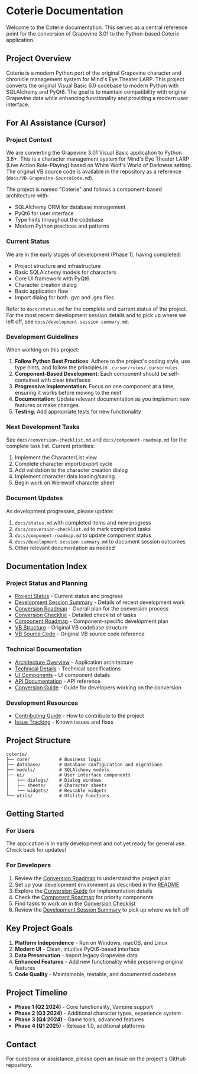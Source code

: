 # Coterie Documentation

Welcome to the Coterie documentation. This serves as a central reference point for the conversion of Grapevine 3.01 to the Python-based Coterie application.

## Project Overview

Coterie is a modern Python port of the original Grapevine character and chronicle management system for Mind's Eye Theater LARP. This project converts the original Visual Basic 6.0 codebase to modern Python with SQLAlchemy and PyQt6. The goal is to maintain compatibility with original Grapevine data while enhancing functionality and providing a modern user interface.

## For AI Assistance (Cursor)

### Project Context

We are converting the Grapevine 3.01 Visual Basic application to Python 3.8+. This is a character management system for Mind's Eye Theater LARP (Live Action Role-Playing) based on White Wolf's World of Darkness setting. The original VB source code is available in the repository as a reference (`docs/VB-Grapevine-SourceCode.md`).

The project is named "Coterie" and follows a component-based architecture with:
- SQLAlchemy ORM for database management
- PyQt6 for user interface
- Type hints throughout the codebase
- Modern Python practices and patterns

### Current Status

We are in the early stages of development (Phase 1), having completed:
- Project structure and infrastructure
- Basic SQLAlchemy models for characters
- Core UI framework with PyQt6
- Character creation dialog
- Basic application flow
- Import dialog for both .gvc and .gex files

Refer to `docs/status.md` for the complete and current status of the project. For the most recent development session details and to pick up where we left off, see `docs/development-session-summary.md`.

### Development Guidelines

When working on this project:

1. **Follow Python Best Practices**: Adhere to the project's coding style, use type hints, and follow the principles in `.cursor/rules/.cursorrules`
2. **Component-Based Development**: Each component should be self-contained with clear interfaces
3. **Progressive Implementation**: Focus on one component at a time, ensuring it works before moving to the next
4. **Documentation**: Update relevant documentation as you implement new features or make changes
5. **Testing**: Add appropriate tests for new functionality

### Next Development Tasks

See `docs/conversion-checklist.md` and `docs/component-roadmap.md` for the complete task list. Current priorities:

1. Implement the CharacterList view
2. Complete character import/export cycle  
3. Add validation to the character creation dialog
4. Implement character data loading/saving
5. Begin work on Werewolf character sheet

### Document Updates

As development progresses, please update:
1. `docs/status.md` with completed items and new progress
2. `docs/conversion-checklist.md` to mark completed tasks
3. `docs/component-roadmap.md` to update component status
4. `docs/development-session-summary.md` to document session outcomes
5. Other relevant documentation as needed

## Documentation Index

### Project Status and Planning

- [Project Status](status.md) - Current status and progress
- [Development Session Summary](development-session-summary.md) - Details of recent development work
- [Conversion Roadmap](conversion-roadmap.md) - Overall plan for the conversion process
- [Conversion Checklist](conversion-checklist.md) - Detailed checklist of tasks
- [Component Roadmap](component-roadmap.md) - Component-specific development plan
- [VB Structure](vb-structure.md) - Original VB codebase structure
- [VB Source Code](VB-Grapevine-SourceCode.md) - Original VB source code reference

### Technical Documentation

- [Architecture Overview](architecture.md) - Application architecture
- [Technical Details](technical.md) - Technical specifications
- [UI Components](ui-components.md) - UI component details
- [API Documentation](api.md) - API reference
- [Conversion Guide](conversion-guide.md) - Guide for developers working on the conversion

### Development Resources

- [Contributing Guide](contributing.md) - How to contribute to the project
- [Issue Tracking](fixes.md) - Known issues and fixes

## Project Structure

```
coterie/
├── core/           # Business logic
├── database/       # Database configuration and migrations
├── models/         # SQLAlchemy models
├── ui/             # User interface components
│   ├── dialogs/    # Dialog windows
│   ├── sheets/     # Character sheets
│   └── widgets/    # Reusable widgets
└── utils/          # Utility functions
```

## Getting Started

### For Users

The application is in early development and not yet ready for general use. Check back for updates!

### For Developers

1. Review the [Conversion Roadmap](conversion-roadmap.md) to understand the project plan
2. Set up your development environment as described in the [README](../README.md)
3. Explore the [Conversion Guide](conversion-guide.md) for implementation details
4. Check the [Component Roadmap](component-roadmap.md) for priority components
5. Find tasks to work on in the [Conversion Checklist](conversion-checklist.md)
6. Review the [Development Session Summary](development-session-summary.md) to pick up where we left off

## Key Project Goals

1. **Platform Independence** - Run on Windows, macOS, and Linux
2. **Modern UI** - Clean, intuitive PyQt6-based interface
3. **Data Preservation** - Import legacy Grapevine data
4. **Enhanced Features** - Add new functionality while preserving original features
5. **Code Quality** - Maintainable, testable, and documented codebase

## Project Timeline

- **Phase 1 (Q2 2024)** - Core functionality, Vampire support
- **Phase 2 (Q3 2024)** - Additional character types, experience system
- **Phase 3 (Q4 2024)** - Game tools, advanced features
- **Phase 4 (Q1 2025)** - Release 1.0, additional platforms

## Contact

For questions or assistance, please open an issue on the project's GitHub repository. 